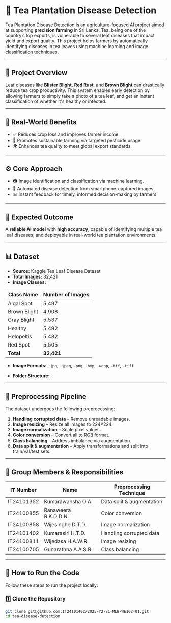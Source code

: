 # 🍃 Tea Plantation Disease Detection

Tea Plantation Disease Detection is an agriculture-focused AI project aimed at supporting **precision farming** in Sri Lanka. Tea, being one of the country’s top exports, is vulnerable to several leaf diseases that impact yield and export quality. This project helps farmers by automatically identifying diseases in tea leaves using machine learning and image classification techniques.

---

## 📖 Project Overview

Leaf diseases like **Blister Blight**, **Red Rust**, and **Brown Blight** can drastically reduce tea crop productivity. This system enables early detection by allowing farmers to simply take a photo of a tea leaf, and get an instant classification of whether it's healthy or infected.

---

## 🌱 Real-World Benefits

- ✅ Reduces crop loss and improves farmer income.
- 🌾 Promotes sustainable farming via targeted pesticide usage.
- 🌍 Enhances tea quality to meet global export standards.

---

## ⚙️ Core Approach

- 📷 Image identification and classification via machine learning.
- 🤖 Automated disease detection from smartphone-captured images.
- 📊 Instant feedback for timely, informed decision-making by farmers.

---

## 🎯 Expected Outcome

A **reliable AI model** with **high accuracy**, capable of identifying multiple tea leaf diseases, and deployable in real-world tea plantation environments.

---

## 📊 Dataset

- **Source:** Kaggle Tea Leaf Disease Dataset  
- **Total Images:** 32,421  
- **Image Classes:**

| Class Name    | Number of Images |
|---------------|------------------|
| Algal Spot    | 5,497            |
| Brown Blight  | 4,908            |
| Gray Blight   | 5,537            |
| Healthy       | 5,492            |
| Helopeltis    | 5,482            |
| Red Spot      | 5,505            |
| **Total**     | **32,421**       |

- **Image Formats:** `.jpg`, `.jpeg`, `.png`, `.bmp`, `.webp`, `.tif`, `.tiff`

- **Folder Structure:**

---

## 🔧 Preprocessing Pipeline

The dataset undergoes the following preprocessing:

1. **Handling corrupted data** – Remove unreadable images.
2. **Image resizing** – Resize all images to 224×224.
3. **Image normalization** – Scale pixel values.
4. **Color conversion** – Convert all to RGB format.
5. **Class balancing** – Address imbalance via augmentation.
6. **Data split & augmentation** – Apply transformations and split into train/val/test sets.

---

## 👥 Group Members & Responsibilities

| IT Number      | Name                     | Preprocessing Technique         |
|----------------|--------------------------|---------------------------------|
| IT24101352     | Kumarawansha O.A.        | Data split & augmentation       |
| IT24100855     | Ranaweera R.K.D.D.N.     | Color conversion                |
| IT24100858     | Wijesinghe D.T.D.        | Image normalization             |
| IT24101402     | Kumarasiri H.T.D.        | Handling corrupted data         |
| IT24100811     | Wijedasa H.A.W.R.        | Image resizing                  |
| IT24100705     | Gunarathna A.A.S.R.      | Class balancing                 |

---

## 🏃 How to Run the Code

Follow these steps to run the project locally:

### 1️⃣ Clone the Repository
```bash
git clone git@github.com:IT24101402/2025-Y2-S1-MLB-WE1G2-01.git
cd tea-disease-detection
